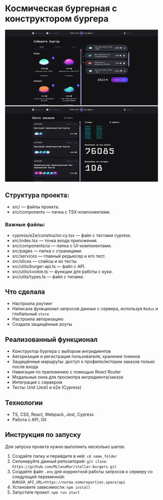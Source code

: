 # Космическая бургерная с конструктором бургера 
![Главная страница](readme/MainPage.png)
![Лента заказов](readme/OrderFeed.png)

## Структура проекта:
- src/ — файлы проекта.
- src/components — папка с TSX-компонентами.

### Важные файлы:
- cypress/e2e/constructor.cy.tsx — файл с тестами cypress.
- src/index.tsx — точка входа приложения.
- src/components/ui — папка с UI-компонентами.
- src/pages — папка с страницами.
- src/services — главный редьюсер и его тест.
- src/slices — слайсы и их тесты.
- src/utils/burger-api.ts — файл с API.
- src/utils/cookie.ts — функции для работы с куки.
- src/utils/types.ts — файл с типами.


## Что сделала 
- Настроила роутинг
- Написала функционал запросов данных с сервера, используя `Redux` и глобальный `store`
- Настроила авторизацию
- Создала защищённые роуты

## Реализованный функционал
- Конструктор бургера с выбором ингридиентов
- Авторизация и регистрация пользователя, хранение токенов
- Защищённые маршруты: доступ к профилю/истории заказов только после входа
- Навигация по приложению с помощью React Router
- Модальные окна для просмотра ингредиента/заказа
- Интеграция с сервером
- Тесты: Unit (Jest) и e2e (Cypress) 


## Технологии
- TS, CSS, React, Webpack, Jest, Cypress
- Работа с API, Git


## Инструкция по запуску
Для запуска проекта нужно выполнить несколько шагов:
1. Создайте папку и перейдите в неё: 
`cd name_folder`
2. Склонируйте данный репозиторий: 
`git clone https://github.com/MilanaMur/stellar-burgers.git`
3. Создайте файл `.env` для корректной работы запросов к серверу со следующей переменной:
`BURGER_API_URL=https://norma.nomoreparties.space/api` 
4. Установите зависимости:
`npm install`
5. Запустите проект:
`npm run start`

